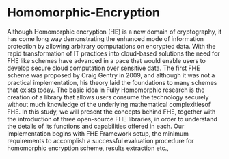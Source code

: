 # Homomorphic-Encryption
Although Homomorphic encryption (HE) is a new domain of cryptography, it has come long way demonstrating the enhanced mode of information protection by allowing arbitrary computations on encrypted data. With the rapid transformation of IT practices into cloud-based solutions the need for FHE like schemes have advanced in a pace that would enable users to develop secure cloud computation over sensitive data. The first FHE scheme was proposed by Craig Gentry in 2009, and although it was not a practical implementation, his theory laid the foundations to many schemes that exists today. The basic idea in Fully Homomorphic research is the creation of a library that allows users consume the technology securely without much knowledge of the underlying mathematical complexitiesof FHE. 
In this study, we will present the concepts behind FHE, together with the introduction of three open-source FHE libraries, in order to understand the details of its functions and capabilities offered in each. Our implementation begins with FHE Framework setup, the minimum requirements to accomplish a successful evaluation procedure for homomorphic encryption scheme, results extraction etc.,

